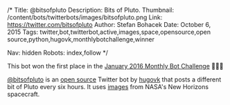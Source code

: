/*
Title: @bitsofpluto
Description: Bits of Pluto.
Thumbnail: /content/bots/twitterbots/images/bitsofpluto.png
Link: https://twitter.com/bitsofpluto
Author: Stefan Bohacek
Date: October 6, 2015
Tags: twitter,bot,twitterbot,active,images,space,opensource,open source,python,hugovk,monthlybotchallenge,winner

Nav: hidden
Robots: index,follow
*/

<div class="note">
  <p>
    This bot won the first place in the <a href="/monthly-bot-challenge/2016-january/">January 2016 Monthly Bot Challenge</a> 👏👏👏
  </p>
</div>


[@bitsofpluto](https://twitter.com/bitsofpluto) is an [open source](https://github.com/hugovk/bitsofpluto) Twitter bot by [hugovk](https://twitter.com/hugovk) that posts a different bit of Pluto every six hours. It uses [images](https://www.nasa.gov/image-feature/the-rich-color-variations-of-pluto) from NASA's New Horizons spacecraft.
